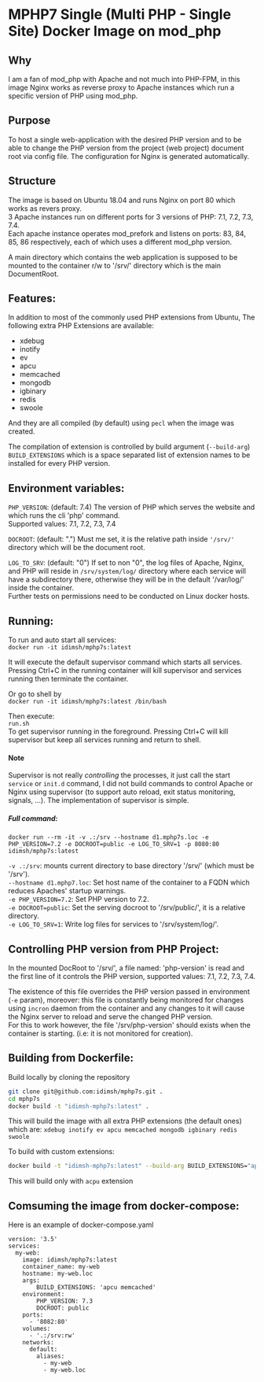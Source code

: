 # MPHP7 Single (Multi PHP - Single Site) Docker Image on mod_php

## Why
I am a fan of mod_php with Apache and not much into PHP-FPM, in this image 
Nginx works as reverse proxy to Apache instances which run a specific 
version of PHP using mod_php.

## Purpose
To host a single web-application with the desired PHP version and to be 
able to change the PHP version from the project (web project) document 
root via config file. 
The configuration for Nginx is generated automatically.

## Structure
The image is based on Ubuntu 18.04 and runs Nginx on port 80 which works as 
revers proxy.  
3 Apache instances run on different ports for 3 versions of 
PHP: 7.1, 7.2, 7.3, 7.4.  
Each apache instance operates mod_prefork and listens on 
ports: 83, 84, 85, 86 
respectively, each of which uses a different mod_php version.  
  
A main directory which contains the web application is supposed to 
be mounted to the container r/w to '/srv/' directory which is the 
main DocumentRoot.

## Features:  
In addition to most of the commonly used PHP extensions from Ubuntu,
The following extra PHP Extensions are available:
- xdebug
- inotify
- ev
- apcu
- memcached
- mongodb
- igbinary
- redis
- swoole
  
And they are all compiled (by default) using `pecl` when the image was created.

The compilation of extension is controlled by build argument (`--build-arg`) `BUILD_EXTENSIONS` which is a space separated list of extension names to be installed for every PHP version.    


## Environment variables:
`PHP_VERSION`: (default: 7.4) The version of PHP which serves the website 
and which runs the cli 'php' command.  
Supported values: 7.1, 7.2, 7.3, 7.4 
  
`DOCROOT`: (default: ".") Must me set, it is the relative path inside `'/srv/'`
directory which will be the document root.
  
`LOG_TO_SRV`: (default: "0") If set to non "0", the log files of Apache, Nginx, and PHP will reside in `/srv/system/log/`
directory where each service will have a subdirectory there, otherwise they will be in the default '/var/log/' inside the container.  
Further tests on permissions need to be conducted on Linux docker hosts.  

## Running:
To run and auto start all services:  
`docker run -it idimsh/mphp7s:latest`  
  
It will execute the default supervisor command which starts all services.  
Pressing Ctrl+C in the running container will kill supervisor and 
services running then terminate the container.  
  
Or go to shell by  
`docker run -it idimsh/mphp7s:latest /bin/bash`  
  
Then execute:  
`run.sh`  
To get supervisor running in the foreground. Pressing Ctrl+C will kill 
supervisor but keep all services running and return to shell.  
  
#### Note
Supervisor is not really *controlling* the processes, it just call the start
`service` or `init.d` command, I did not build commands to control Apache or
Nginx using supervisor (to support auto reload, exit status monitoring, 
signals, ...). The implementation of supervisor is simple.  
  
##### Full command:
`docker run --rm -it -v .:/srv --hostname d1.mphp7s.loc -e PHP_VERSION=7.2 -e DOCROOT=public -e LOG_TO_SRV=1 -p 8080:80 idimsh/mphp7s:latest`  
  
`-v .:/srv`: mounts current directory to base directory '/srv/' (which must be '/srv').  
`--hostname d1.mphp7.loc`: Set host name of the container to a FQDN which reduces Apaches' startup warnings.  
`-e PHP_VERSION=7.2`: Set PHP version to 7.2.  
`-e DOCROOT=public`: Set the serving docroot to '/srv/public/', it is a relative directory.  
`-e LOG_TO_SRV=1`: Write log files for services to '/srv/system/log/'.  
  
## Controlling PHP version from PHP Project:  
In the mounted DocRoot to '/srv/', a file named: 'php-version' is read and
the first line of it controls the PHP version, supported values: 7.1, 7.2, 7.3, 7.4.  
  
The existence of this file overrides the PHP version passed in environment 
(`-e` param), moreover: this file is constantly being monitored for changes
using `incron` daemon from the container and any changes to it will cause
the Nginx server to reload and serve the changed PHP version.  
For this to work however, the file '/srv/php-version' should exists when 
the container is starting. (i.e: it is not monitored for creation).  

## Building from Dockerfile:
Build locally by cloning the repository
```bash
git clone git@github.com:idimsh/mphp7s.git .
cd mphp7s
docker build -t "idimsh-mphp7s:latest" .
```  
This will build the image with all extra PHP extensions (the default ones) which are: `xdebug inotify ev apcu memcached mongodb igbinary redis swoole`  
  
To build with custom extensions:
```bash
docker build -t "idimsh-mphp7s:latest" --build-arg BUILD_EXTENSIONS="apcu" .
```  
This will build only with `acpu` extension

## Comsuming the image from docker-compose:  
Here is an example of docker-compose.yaml
```docker
version: '3.5'
services:
  my-web:
    image: idimsh/mphp7s:latest
    container_name: my-web
    hostname: my-web.loc
    args:                                                                      
        BUILD_EXTENSIONS: 'apcu memcached'
    environment:
        PHP_VERSION: 7.3
        DOCROOT: public
    ports:
      - '8082:80'
    volumes:
      - '.:/srv:rw'
    networks:
      default:
        aliases:
          - my-web
          - my-web.loc
```

